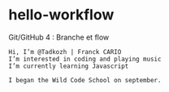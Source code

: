# hello-workflow
Git/GitHub 4 : Branche et flow

    Hi, I’m @Tadkozh | Franck CARIO
    I’m interested in coding and playing music
    I’m currently learning Javascript

    I began the Wild Code School on september.
